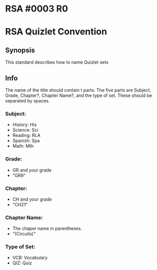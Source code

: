 # RSA #0003 R0
# RSA Quizlet Convention

## Synopsis
This standard describes how to name Quizlet sets

## Info
The name of the title should contain t parts. The five parts are Subject, Grade, Chapter?, Chapter Name?, and the type of set. These should be separated by spaces.

### Subject:
* History: His
* Science: Sci
* Reading: RLA
* Spanish: Spa
* Math: Mth

### Grade:
* GR and your grade
* "GR9"

### Chapter:
* CH and your grade
* "CH21"

### Chapter Name:
* The chaper name in parentheses.
* "(Circuits)"

### Type of Set:
* VCB: Vocabulary
* QIZ: Quiz